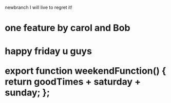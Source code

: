 newbranch
I will live to regret it!
<h1>one feature by carol and Bob</h1>
<h1>happy friday u guys</hi>

export function weekendFunction() {
    return goodTimes + saturday + sunday;
};